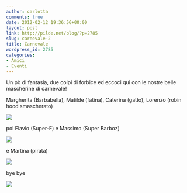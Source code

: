 ```yaml
---
author: carlotta
comments: true
date: 2012-02-12 19:36:56+00:00
layout: post
link: http://pilde.net/blog/?p=2785
slug: carnevale-2
title: Carnevale
wordpress_id: 2785
categories:
- Amici
- Eventi
---
```


Un pò di fantasia, due colpi di forbice ed eccoci qui con le nostre belle mascherine di carnevale!

Margherita (Barbabella), Matilde (fatina), Caterina (gatto), Lorenzo (robin hood smascherato)

![](http://pilde.net/blog/wp-content/uploads/2012/02/mascherine11.jpg)

poi Flavio (Super-F) e Massimo (Super Barboz)

![](http://pilde.net/blog/wp-content/uploads/2012/02/super_f.jpg)

e Martina (pirata)

![](http://pilde.net/blog/wp-content/uploads/2012/02/martina_pirata.jpg)

bye bye

![](http://pilde.net/blog/wp-content/uploads/2012/02/mascherine_bside.jpg)
